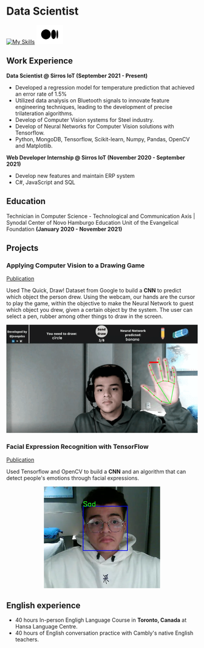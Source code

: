 # Data Scientist
[![My Skills](https://skillicons.dev/icons?i=linkedin&perline=1)](https://www.linkedin.com/in/joaopdss/) <a href="https://joaopdss.medium.com/"><img src="Medium-Symbol-Black-RGB@1x.jpg" width="70" height="50"></a>

## Work Experience

**Data Scientist @ Sirros IoT (September 2021 - Present)**
- Developed a regression model for temperature prediction that achieved an error rate of 1.5%
- Utilized data analysis on Bluetooth signals to innovate feature engineering techniques, leading to the development of precise trilateration algorithms.
- Develop of Computer Vision systems for Steel industry.
- Develop of Neural Networks for Computer Vision solutions with Tensorflow.
- Python, MongoDB, Tensorflow, Scikit-learn, Numpy, Pandas, OpenCV and Matplotlib.

**Web Developer Internship @ Sirros IoT (November 2020 - September 2021)**
- Develop new features and maintain ERP system
- C#, JavaScript and SQL

## Education
Technician in Computer Science - Technological and Communication Axis | Synodal Center of Novo Hamburgo Education Unit of the Evangelical Foundation **(January 2020 - November 2021)**

## Projects

### **Applying Computer Vision to a Drawing Game** ###
[Publication](https://blog.devgenius.io/applying-computer-vision-to-a-drawing-game-15a0f961fcfa)

Used The Quick, Draw! Dataset from Google to build a **CNN** to predict which object the person drew. Using the webcam, our hands are the cursor to play the game, within the objective to make the Neural Network to guest which object you drew, given a certain object by the system. The user can select a pen, rubber among other things to draw in the screen.

![](draw.gif)

### **Facial Expression Recognition with TensorFlow** ###
[Publication](https://medium.com/dev-genius/facial-expression-recognition-with-tensorflow-90f6174163c3)

Used Tensorflow and OpenCV to build a **CNN** and an algorithm that can detect people's emotions through facial expressions.

<p align="center">
  <img src="facial-expression.png" />
</p>

## English experience
- 40 hours In-person Engligh Language Course in **Toronto, Canada** at Hansa Language Centre.
- 40 hours of English conversation practice with Cambly's native English teachers.
